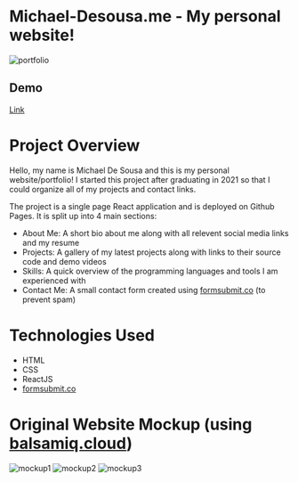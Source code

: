 # Michael-Desousa.me - My personal website!

 ![portfolio](https://user-images.githubusercontent.com/22509729/119904237-e2bdeb00-befe-11eb-9e20-dce562b318be.png)


## Demo 
[Link](https://michael.desousa.me)

# Project Overview

Hello, my name is Michael De Sousa and this is my personal website/portfolio! I started this project after graduating in 2021 so that I could organize all of my projects and contact links. 

The project is a single page React application and is deployed on Github Pages. It is split up into 4 main sections:
- About Me: A short bio about me along with all relevent social media links and my resume
- Projects: A gallery of my latest projects along with links to their source code and demo videos
- Skills: A quick overview of the programming languages and tools I am experienced with
- Contact Me: A small contact form created using [formsubmit.co](https://formsubmit.co/) (to prevent spam)


# Technologies Used
- HTML
- CSS
- ReactJS
- [formsubmit.co](https://formsubmit.co/)

# Original Website Mockup (using [balsamiq.cloud](https://balsamiq.cloud))
![mockup1](https://user-images.githubusercontent.com/22509729/119902923-c02ad280-befc-11eb-9c04-d1e2dccbabbf.png)
![mockup2](https://user-images.githubusercontent.com/22509729/119902931-c28d2c80-befc-11eb-9660-419092d83896.png)
![mockup3](https://user-images.githubusercontent.com/22509729/119902937-c456f000-befc-11eb-8807-8777c46d26b7.png)
